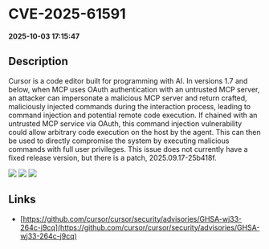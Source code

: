 # CVE-2025-61591

**2025-10-03 17:15:47**

## Description
Cursor is a code editor built for programming with AI. In versions 1.7 and below, when MCP uses OAuth authentication with an untrusted MCP server, an attacker can impersonate a malicious MCP server and return crafted, maliciously injected commands during the interaction process, leading to command injection and potential remote code execution. If chained with an untrusted MCP service via OAuth, this command injection vulnerability could allow arbitrary code execution on the host by the agent. This can then be used to directly compromise the system by executing malicious commands with full user privileges. This issue does not currently have a fixed release version, but there is a patch, 2025.09.17-25b418f.

![](https://img.shields.io/static/v1?label=Score&message=8.8&color=red)
![](https://img.shields.io/static/v1?label=Severity&message=HIGH&color=red)
![](https://img.shields.io/static/v1?label=CWE&message=RCE&color=green)

## Links
- [https://github.com/cursor/cursor/security/advisories/GHSA-wj33-264c-j9cq](https://github.com/cursor/cursor/security/advisories/GHSA-wj33-264c-j9cq)
